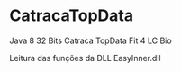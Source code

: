 # CatracaTopData

Java 8 32 Bits Catraca TopData Fit 4 LC Bio

Leitura das funções da DLL EasyInner.dll
